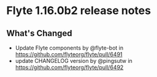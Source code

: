 # Flyte 1.16.0b2 release notes

## What's Changed
* Update Flyte components by @flyte-bot in https://github.com/flyteorg/flyte/pull/6491
* update CHANGELOG version by @pingsutw in https://github.com/flyteorg/flyte/pull/6492